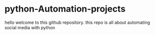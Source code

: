 # python-Automation-projects
hello welcome to this github repository.
this repo is all about automating social media with python
